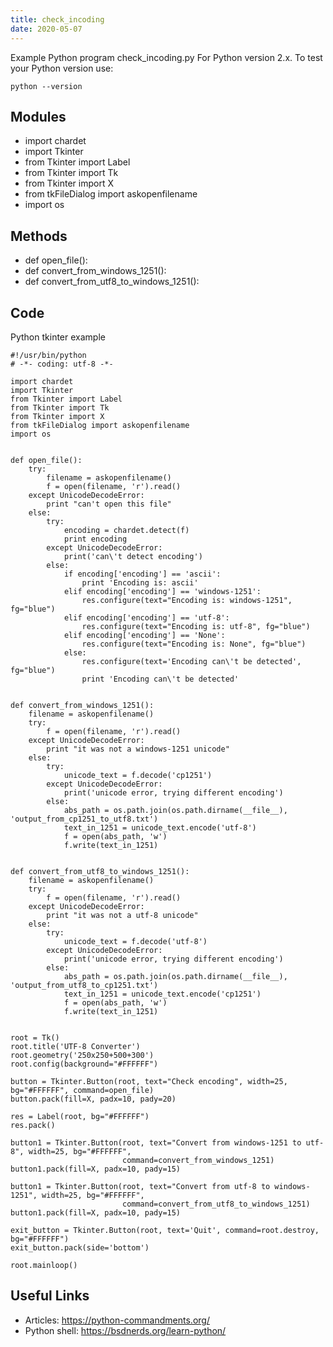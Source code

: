 ```yaml
---
title: check_incoding
date: 2020-05-07
---
```

Example Python program check_incoding.py
For Python version 2.x.
To test your Python version use:

    python --version

## Modules

* import chardet
* import Tkinter
* from Tkinter import Label
* from Tkinter import Tk
* from Tkinter import X
* from tkFileDialog import askopenfilename
* import os

## Methods

* def open_file():
* def convert_from_windows_1251():
* def convert_from_utf8_to_windows_1251():

## Code

Python tkinter example

    #!/usr/bin/python
    # -*- coding: utf-8 -*-
    
    import chardet
    import Tkinter
    from Tkinter import Label
    from Tkinter import Tk
    from Tkinter import X
    from tkFileDialog import askopenfilename
    import os
    
    
    def open_file():
        try:
            filename = askopenfilename()
            f = open(filename, 'r').read()
        except UnicodeDecodeError:
            print "can't open this file"
        else:
            try:
                encoding = chardet.detect(f)
                print encoding
            except UnicodeDecodeError:
                print('can\'t detect encoding')
            else:
                if encoding['encoding'] == 'ascii':
                    print 'Encoding is: ascii'
                elif encoding['encoding'] == 'windows-1251':
                    res.configure(text="Encoding is: windows-1251", fg="blue")
                elif encoding['encoding'] == 'utf-8':
                    res.configure(text="Encoding is: utf-8", fg="blue")
                elif encoding['encoding'] == 'None':
                    res.configure(text="Encoding is: None", fg="blue")
                else:
                    res.configure(text='Encoding can\'t be detected', fg="blue")
                    print 'Encoding can\'t be detected'
    
    
    def convert_from_windows_1251():
        filename = askopenfilename()
        try:
            f = open(filename, 'r').read()
        except UnicodeDecodeError:
            print "it was not a windows-1251 unicode"
        else:
            try:
                unicode_text = f.decode('cp1251')
            except UnicodeDecodeError:
                print('unicode error, trying different encoding')
            else:
                abs_path = os.path.join(os.path.dirname(__file__), 'output_from_cp1251_to_utf8.txt')
                text_in_1251 = unicode_text.encode('utf-8')
                f = open(abs_path, 'w')
                f.write(text_in_1251)
    
    
    def convert_from_utf8_to_windows_1251():
        filename = askopenfilename()
        try:
            f = open(filename, 'r').read()
        except UnicodeDecodeError:
            print "it was not a utf-8 unicode"
        else:
            try:
                unicode_text = f.decode('utf-8')
            except UnicodeDecodeError:
                print('unicode error, trying different encoding')
            else:
                abs_path = os.path.join(os.path.dirname(__file__), 'output_from_utf8_to_cp1251.txt')
                text_in_1251 = unicode_text.encode('cp1251')
                f = open(abs_path, 'w')
                f.write(text_in_1251)
    
    
    root = Tk()
    root.title('UTF-8 Converter')
    root.geometry('250x250+500+300')
    root.config(background="#FFFFFF")
    
    button = Tkinter.Button(root, text="Check encoding", width=25, bg="#FFFFFF", command=open_file)
    button.pack(fill=X, padx=10, pady=20)
    
    res = Label(root, bg="#FFFFFF")
    res.pack()
    
    button1 = Tkinter.Button(root, text="Convert from windows-1251 to utf-8", width=25, bg="#FFFFFF",
                             command=convert_from_windows_1251)
    button1.pack(fill=X, padx=10, pady=15)
    
    button1 = Tkinter.Button(root, text="Convert from utf-8 to windows-1251", width=25, bg="#FFFFFF",
                             command=convert_from_utf8_to_windows_1251)
    button1.pack(fill=X, padx=10, pady=15)
    
    exit_button = Tkinter.Button(root, text='Quit', command=root.destroy, bg="#FFFFFF")
    exit_button.pack(side='bottom')
    
    root.mainloop()
    

## Useful Links

- Articles: https://python-commandments.org/
- Python shell: https://bsdnerds.org/learn-python/
